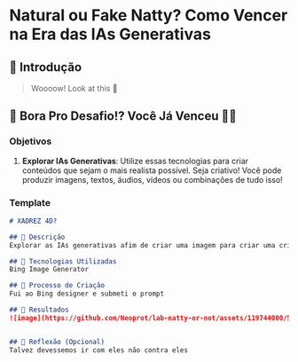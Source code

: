 # Natural ou Fake Natty? Como Vencer na Era das IAs Generativas

## 🚀 Introdução

> Woooow! Look at this 👀


## 🎯 Bora Pro Desafio!? Você Já Venceu 💪🤓

### Objetivos

1. **Explorar IAs Generativas**: Utilize essas tecnologias para criar conteúdos que sejam o mais realista possível. Seja criativo! Você pode produzir imagens, textos, áudios, vídeos ou combinações de tudo isso!

### Template

```markdown
# XADREZ 4D?

## 📒 Descrição
Explorar as IAs generativas afim de criar uma imagem para criar uma crítica

## 🤖 Tecnologias Utilizadas
Bing Image Generator

## 🧐 Processo de Criação
Fui ao Bing designer e submeti o prompt

## 🚀 Resultados
![image](https://github.com/Neoprot/lab-natty-or-not/assets/119744000/5ca68584-f77f-4272-809e-d545cae48119)


## 💭 Reflexão (Opcional)
Talvez devessemos ir com eles não contra eles
```


